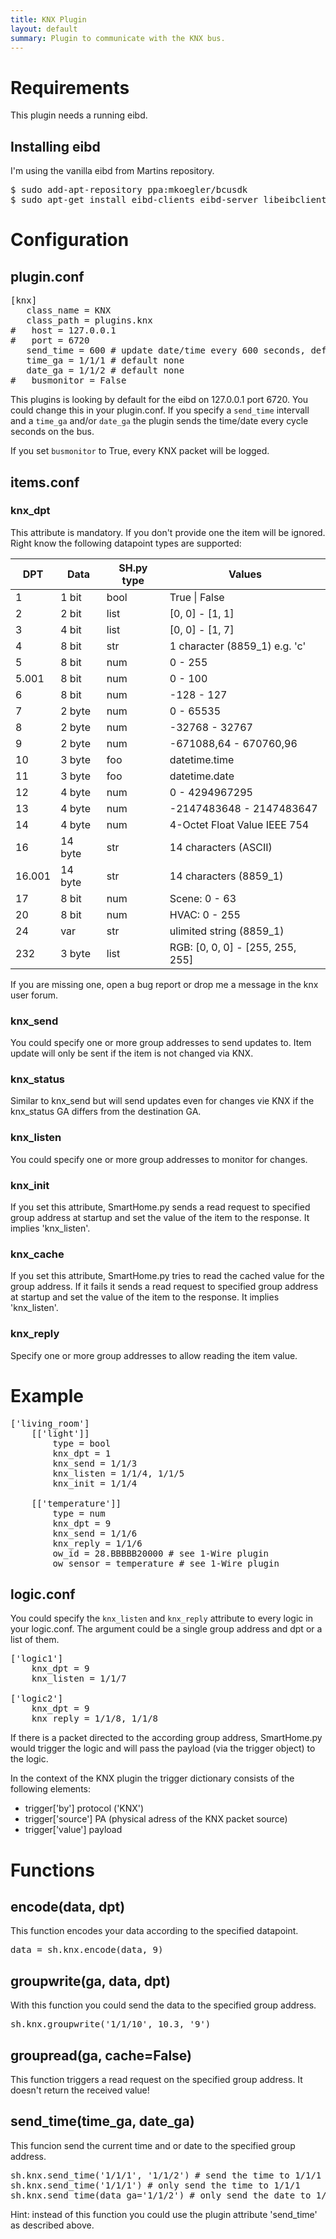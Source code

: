 ```yaml
---
title: KNX Plugin
layout: default
summary: Plugin to communicate with the KNX bus.
---
```


Requirements
============
This plugin needs a running eibd.

Installing eibd
---------------
I'm using the vanilla eibd from Martins repository.
<pre>$ sudo add-apt-repository ppa:mkoegler/bcusdk
$ sudo apt-get install eibd-clients eibd-server libeibclient-dev</pre>


Configuration
=============

plugin.conf
-----------

<pre>
[knx]
   class_name = KNX
   class_path = plugins.knx
#   host = 127.0.0.1
#   port = 6720
   send_time = 600 # update date/time every 600 seconds, default none
   time_ga = 1/1/1 # default none
   date_ga = 1/1/2 # default none
#   busmonitor = False
</pre>

This plugins is looking by default for the eibd on 127.0.0.1 port 6720. You could change this in your plugin.conf.
If you specify a `send_time` intervall and a `time_ga` and/or `date_ga` the plugin sends the time/date every cycle seconds on the bus.

If you set `busmonitor` to True, every KNX packet will be logged.

items.conf
--------------

### knx_dpt
This attribute is mandatory. If you don't provide one the item will be ignored.
Right know the following datapoint types are supported:

| DPT | Data | SH.py type | Values |
|--------|------|------------|--------|
| 1 | 1 bit | bool | True &#124; False |
| 2 | 2 bit | list | [0, 0] - [1, 1] |
| 3 | 4 bit | list | [0, 0] - [1, 7] |
| 4 | 8 bit | str | 1 character (8859_1) e.g. 'c'|
| 5 | 8 bit | num | 0 - 255 |
| 5.001 | 8 bit | num | 0 - 100 |
| 6 | 8 bit | num | -128 - 127 |
| 7 | 2 byte | num | 0 - 65535 |
| 8 | 2 byte | num | -32768 - 32767 |
| 9 | 2 byte | num | -671088,64 - 670760,96 |
| 10 | 3 byte | foo | datetime.time |
| 11 | 3 byte | foo | datetime.date |
| 12 | 4 byte | num | 0 - 4294967295 |
| 13 | 4 byte | num | -2147483648 - 2147483647 |
| 14 | 4 byte | num | 4-Octet Float Value IEEE 754 |
| 16 | 14 byte | str | 14 characters (ASCII) |
| 16.001 | 14 byte | str | 14 characters (8859_1) |
| 17 | 8 bit | num | Scene: 0 - 63 |
| 20 | 8 bit | num | HVAC: 0 - 255 |
| 24 | var | str | ulimited string (8859_1) |
| 232 | 3 byte | list | RGB: [0, 0, 0] - [255, 255, 255] |

If you are missing one, open a bug report or drop me a message in the knx user forum.

### knx_send
You could specify one or more group addresses to send updates to. Item update will only be sent if the item is not changed via KNX.

### knx_status
Similar to knx_send but will send updates even for changes vie KNX if the knx_status GA differs from the destination GA.

### knx_listen
You could specify one or more group addresses to monitor for changes.

### knx_init
If you set this attribute, SmartHome.py sends a read request to specified group address at startup and set the value of the item to the response.
It implies 'knx_listen'.

### knx_cache
If you set this attribute, SmartHome.py tries to read the cached value for the group address. If it fails it sends a read request to specified group address at startup and set the value of the item to the response.
It implies 'knx_listen'.

### knx_reply
Specify one or more group addresses to allow reading the item value.

# Example
<pre>
['living_room']
    [['light']]
        type = bool
        knx_dpt = 1
        knx_send = 1/1/3
        knx_listen = 1/1/4, 1/1/5
        knx_init = 1/1/4

    [['temperature']]
        type = num
        knx_dpt = 9
        knx_send = 1/1/6
        knx_reply = 1/1/6
        ow_id = 28.BBBBB20000 # see 1-Wire plugin
        ow_sensor = temperature # see 1-Wire plugin
</pre>

logic.conf
----------
You could specify the `knx_listen` and `knx_reply` attribute to every logic in your logic.conf. The argument could be a single group address and dpt or a list of them.
<pre>
['logic1']
    knx_dpt = 9
    knx_listen = 1/1/7

['logic2']
    knx_dpt = 9
    knx_reply = 1/1/8, 1/1/8
</pre>
If there is a packet directed to the according group address, SmartHome.py would trigger the logic and will pass the payload (via the trigger object) to the logic.

In the context of the KNX plugin the trigger dictionary consists of the following elements:

* trigger['by']     protocol ('KNX')
* trigger['source']     PA (physical adress of the KNX packet source) 
* trigger['value']     payload

Functions
=========

encode(data, dpt)
-----------------
This function encodes your data according to the specified datapoint.
<pre>data = sh.knx.encode(data, 9)</pre>

groupwrite(ga, data, dpt)
-------------------------
With this function you could send the data to the specified group address.
<pre>sh.knx.groupwrite('1/1/10', 10.3, '9')</pre>

groupread(ga, cache=False)
--------------------------
This function triggers a read request on the specified group address. It doesn't return the received value!

send_time(time_ga, date_ga)
-----------------------------
This funcion send the current time and or date to the specified group address.
<pre>sh.knx.send_time('1/1/1', '1/1/2') # send the time to 1/1/1 and the date to 1/1/2
sh.knx.send_time('1/1/1') # only send the time to 1/1/1
sh.knx.send_time(data_ga='1/1/2') # only send the date to 1/1/2
</pre>
Hint: instead of this function you could use the plugin attribute 'send_time' as described above.
